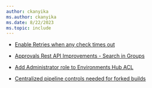 ```yaml
---
author: ckanyika
ms.author: ckanyika
ms.date: 8/22/2023
ms.topic: include
---
```


- [Enable Retries when any check times out](#enable-retries-when-any-check-times-out)

- [Approvals Rest API Improvements - Search in Groups](approvals-rest-api-improvements-search-in-groups)
 
- [Add Administrator role to Environments Hub ACL](#add-administrator-role-to-environments-hub-acl)
 
- [Centralized pipeline controls needed for forked builds](#centralized-pipeline-controls-needed-for-forked-builds)